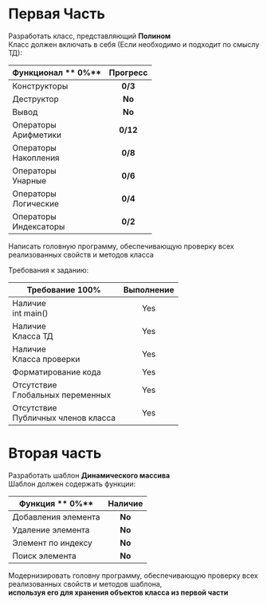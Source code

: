 # Первая Часть
Разработать класс, представляющий **Полином**  
Класс должен включать в себя (Если необходимо и подходит по смыслу ТД):

| Функционал  **  0%**        | Прогресс |
| --------------------------- |:--------:|
| Конструкторы                | **0/3**  |
| Деструктор                  | **No**   |
| Вывод                       | **No**   |
| Операторы<br>Арифметики     | **0/12** |
| Операторы<br>Накопления     | **0/8**  |
| Операторы<br>Унарные        | **0/6**  |
| Операторы<br>Логические     | **0/4**  |
| Операторы<br>Индексаторы    | **0/2**  |

Написать головную программу, обеспечивающую проверку всех реализованных свойств и методов класса

Требования к заданию:

| Требование  **100%**                  | Выполнение |
| ------------------------------------- |:----------:|
| Наличие<br>int main()                 | Yes        |
| Наличие<br>Класса ТД                  | Yes        |
| Наличие<br>Класса проверки            | Yes        |
| Форматирование кода                   | Yes        |
| Отсутствие<br>Глобальных переменных   | Yes        |
| Отсутствие<br>Публичных членов класса | Yes        |

# Вторая часть
Разработать шаблон **Динамического массива**  
Шаблон должен содержать функции:

| Функция  **  0%**   | Наличие |
| ------------------- |:-------:|
| Добавления элемента | **No**  |
| Удаление элемента   | **No**  |
| Элемент по индексу  | **No**  |
| Поиск элемента      | **No**  |

Модернизировать головну программу, обеспечивающую проверку всех  
реализованных свойств и методов шаблона,  
**используя его для хранения объектов класса из первой части**
